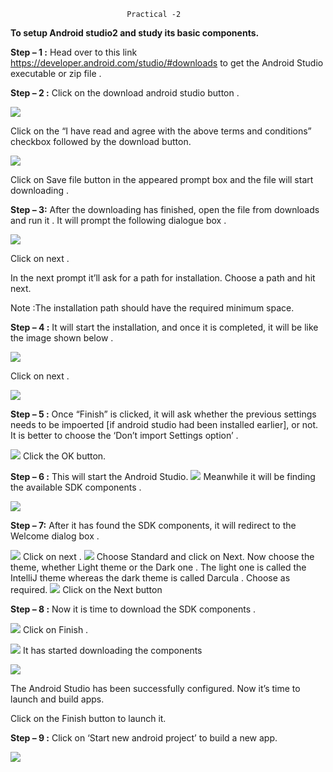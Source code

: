                               Practical -2
**To setup Android studio2 and study its basic components.**

**Step – 1 :**
Head over to this link https://developer.android.com/studio/#downloads to get the Android Studio executable or zip file .

**Step – 2 :**
Click on the download android studio button .

![](https://media.geeksforgeeks.org/wp-content/uploads/DownAS_GFG.png)

Click on the “I have read and agree with the above terms and conditions” checkbox followed by the download button.

![](https://media.geeksforgeeks.org/wp-content/uploads/Screenshot-96-1.png)

Click on Save file button in the appeared prompt box and the file will start downloading .

**Step – 3:**
After the downloading has finished, open the file from downloads and run it .
It will prompt the following dialogue box .

![](https://media.geeksforgeeks.org/wp-content/uploads/as1-1.png)

Click on next .

In the next prompt it’ll ask for a path for installation. Choose a path and hit next.

Note :The installation path should have the required minimum space.

**Step – 4 :**
It will start the installation, and once it is completed, it will be like the image shown below .

![](https://media.geeksforgeeks.org/wp-content/uploads/as3-1.png)

Click on next .

![](https://media.geeksforgeeks.org/wp-content/uploads/as4-1.png)

**Step – 5 :**
Once “Finish” is clicked, it will ask whether the previous settings needs to be impoerted [if android studio had been installed earlier], or not.
It is better to choose the ‘Don’t import Settings option’ .

![](https://media.geeksforgeeks.org/wp-content/uploads/as5-1.png)
Click the OK button.

**Step – 6 :**
This will start the Android Studio.
![](https://media.geeksforgeeks.org/wp-content/uploads/as15.png)
Meanwhile it will be finding the available SDK components .

![](https://media.geeksforgeeks.org/wp-content/uploads/as7-1.png)

**Step – 7:**
After it has found the SDK components, it will redirect to the Welcome dialog box .

![](https://media.geeksforgeeks.org/wp-content/uploads/as8.png)
Click on next .
![](https://media.geeksforgeeks.org/wp-content/uploads/as9.png)
Choose Standard and click on Next.
Now choose the theme, whether Light theme or the Dark one .
The light one is called the IntelliJ theme whereas the dark theme is called Darcula .
Choose as required.
![](https://media.geeksforgeeks.org/wp-content/uploads/as10.png)
Click on the Next button

**Step – 8 :**
Now it is time to download the SDK components .

![](https://media.geeksforgeeks.org/wp-content/uploads/as11.png)
Click on Finish .

![](https://media.geeksforgeeks.org/wp-content/uploads/as12.png)
It has started downloading the components

![](https://media.geeksforgeeks.org/wp-content/uploads/as13.png)

The Android Studio has been successfully configured.
Now it’s time to launch and build apps.

Click on the Finish button to launch it.

**Step – 9 :**
Click on ‘Start new android project’ to build a new app.

![](https://media.geeksforgeeks.org/wp-content/uploads/as14.png)
